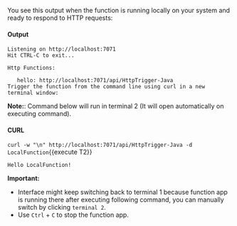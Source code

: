 You see this output when the function is running locally on your system and ready to respond to HTTP requests:

#### Output
```
Listening on http://localhost:7071
Hit CTRL-C to exit...

Http Functions:

   hello: http://localhost:7071/api/HttpTrigger-Java
Trigger the function from the command line using curl in a new terminal window:
```

**Note:**: Command below will run in terminal 2 (It will open automatically on executing command). 

#### CURL
`curl -w "\n" http://localhost:7071/api/HttpTrigger-Java -d LocalFunction`{{execute T2}}


```
Hello LocalFunction!
```

**Important:**
- Interface might keep switching back to terminal 1 because function app is running there after executing following command, you can manually switch by clicking `terminal 2`.
- Use `Ctrl` + `C` to stop the function app.